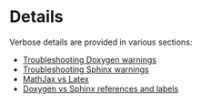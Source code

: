 # Details

Verbose details are provided in various sections:

* [Troubleshooting Doxygen warnings](doxygen_warnings.md)
* [Troubleshooting Sphinx warnings](sphinx_warnings.md)
* [MathJax vs Latex](mathjax_vs_latex.md)
* [Doxygen vs Sphinx references and labels](doxygen_sphinx_ref.md)
